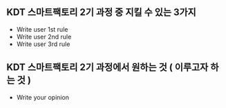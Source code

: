 ## KDT 스마트팩토리 2기 과정 중 지킬 수 있는 3가지
- Write user 1st rule
- Write user 2nd rule
- Write user 3rd rule

## KDT 스마트팩토리 2기 과정에서 원하는 것 ( 이루고자 하는 것 )
- Write your opinion

